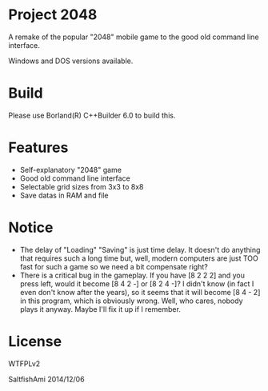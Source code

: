 # Project 2048

A remake of the popular "2048" mobile game to the good old command line interface.

Windows and DOS versions available.

# Build

Please use Borland(R) C++Builder 6.0 to build this.

# Features

* Self-explanatory "2048" game
* Good old command line interface
* Selectable grid sizes from 3x3 to 8x8
* Save datas in RAM and file

# Notice

* The delay of "Loading" "Saving" is just time delay. It doesn't do anything that requires such a long time but, well, modern computers are just TOO fast for such a game so we need a bit compensate right?
* There is a critical bug in the gameplay. If you have [8 2 2 2] and you press left, would it become [8 4 2 -] or [8 2 4 -]? I didn't know (in fact I even don't know after the years), so it seems that it will become [8 4 - 2] in this program, which is obviously wrong. Well, who cares, nobody plays it anyway. Maybe I'll fix it up if I remember.

# License
WTFPLv2

SaltfishAmi 2014/12/06
